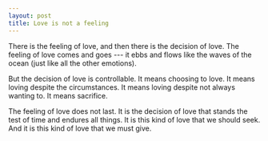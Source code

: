 ```yaml
---
layout: post
title: Love is not a feeling
---
```


There is the feeling of love, and then there is the decision of love. The feeling of love comes and goes --- it ebbs and flows like the waves of the ocean (just like all the other emotions).

But the decision of love is controllable. It means choosing to love. It means loving despite the circumstances. It means loving despite not always wanting to. It means sacrifice.

The feeling of love does not last. It is the decision of love that stands the test of time and endures all things. It is this kind of love that we should seek. And it is this kind of love that we must give.
